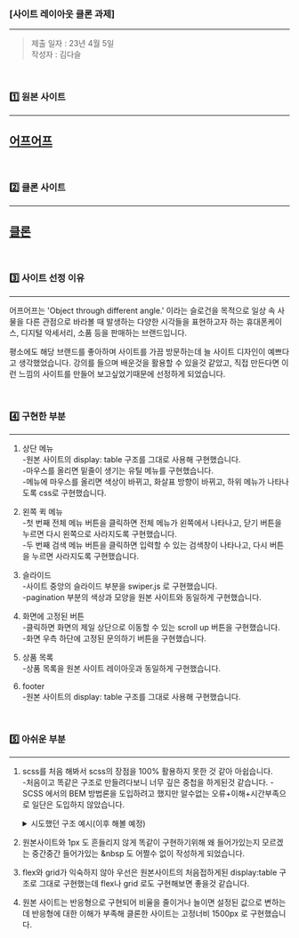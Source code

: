 ### [사이트 레이아웃 클론 과제]
---

>제출 일자 : 23년 4월 5일   
작성자 : 김다슬

<br>

### :one: 원본 사이트 
---

## [어프어프](https://earpearp.com/index.html)

<br>

### :two: 클론 사이트 
---
## [클론](https://beautiful-sunflower-e9dfb0.netlify.app/)

<br>

### :three: 사이트 선정 이유
---
어프어프는 'Object through different angle.' 이라는 슬로건을 목적으로 일상 속 사물을 다른 관점으로 바라볼 때 발생하는 다양한 시각들을 표현하고자 하는 휴대폰케이스, 디지털 악세서리, 소품 등을 판매하는 브랜드입니다. 

평소에도 해당 브랜드를 좋아하며 사이트를 가끔 방문하는데 늘 사이트 디자인이 예쁘다고 생각했었습니다. 강의를 들으며 배운것을 활용할 수 있을것 같았고, 직접 만든다면 이런 느낌의 사이트를 만들어 보고싶었기때문에 선정하게 되었습니다. 

<br>

### :four: 구현한 부분
---
1. 상단 메뉴  
-원본 사이트의 display: table 구조를 그대로 사용해 구현했습니다.  
-마우스를 올리면 밑줄이 생기는 유틸 메뉴를 구현했습니다.    
-메뉴에 마우스를 올리면 색상이 바뀌고, 화살표 방향이 바뀌고,
하위 메뉴가 나타나도록 css로 구현했습니다. 

2. 왼쪽 퀵 메뉴  
-첫 번째 전체 메뉴 버튼을 클릭하면 전체 메뉴가 왼쪽에서 나타나고, 닫기 버튼을 누르면 다시 왼쪽으로 사라지도록 구현했습니다.   
-두 번째 검색 메뉴 버튼을 클릭하면 입력할 수 있는 검색창이 나타나고, 다시 버튼을 누르면 사라지도록 구현했습니다.

3. 슬라이드   
-사이트 중앙의 슬라이드 부분을 swiper.js 로 구현했습니다.  
-pagination 부분의 색상과 모양을 원본 사이트와 동일하게 구현했습니다.  

4. 화면에 고정된 버튼   
-클릭하면 화면의 제일 상단으로 이동할 수 있는 scroll up 버튼을 구현했습니다.  
-화면 우측 하단에 고정된 문의하기 버튼을 구현했습니다.  

5. 상품 목록  
-상품 목록을 원본 사이트 레이아웃과 동일하게 구현했습니다.  

6. footer  
-원본 사이트의 display: table 구조를 그대로 사용해 구현했습니다. 

<br>

### :five: 아쉬운 부분
---
1. scss를 처음 해봐서 scss의 장점을 100% 활용하지 못한 것 같아 아쉽습니다.  
-처음이고 똑같은 구조로 만들려다보니 너무 깊은 중첩을 하게된것 같습니다.
-SCSS 에서의 BEM 방법론을 도입하려고 했지만 알수없는 오류+이해+시간부족으로 일단은 도입하지 않았습니다. 
      <details>
      <summary>시도했던 구조 예시(이후 해볼 예정)</summary>

      ```html
      <nav class="nav">
        <ul class="nav__menu">
          <li class="nav__item">
            <a class="nav__link"></a>
          </li>
          <li class="nav__item nav--active">
            <a class="nav__link"></a>
          </li>
        </ul>
      </nav>
      ```
      ```css
      .nav {
        ...
        &__menu {
          ...
        }
        &__item {
          ...
        }
        &__link {
          ...
        }
        &--active {
          ...
        }
      }
      ```
      </details>  

2. 원본사이트와 1px 도 흔들리지 않게 똑같이 구현하기위해 왜 들어가있는지 모르겠는 중간중간 들어가있는 &nbsp 도 어쩔수 없이 작성하게 되었습니다.  
3. flex와 grid가 익숙하지 않아 우선은 원본사이트의 처음접하게된 display:table 구조로 그대로 구현했는데 flex나 grid 로도 구현해보면 좋을것 같습니다.
4. 원본 사이트는 반응형으로 구현되어 비율을 줄이거나 늘이면 설정된 값으로 변하는데 반응형에 대한 이해가 부족해 클론한 사이트는 고정너비 1500px 로 구현했습니다.  